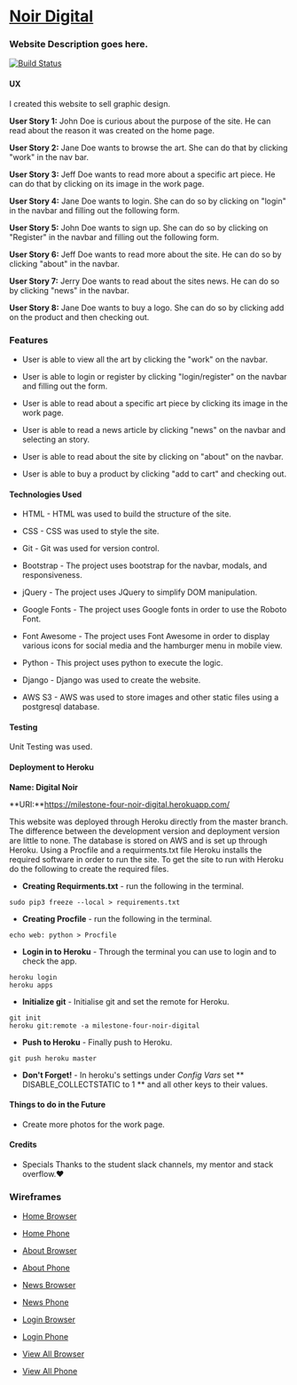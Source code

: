 # [Noir Digital](https://milestone-four-noir-digital.herokuapp.com/)

### Website Description goes here.

[![Build Status](https://travis-ci.org/thestarvingcoder/Milestone-4-Fullstack-Website.svg?branch=master)](https://travis-ci.org/thestarvingcoder/Milestone-4-Fullstack-Website)


#### UX

I created this website to sell graphic design.

**User Story 1:**
John Doe is curious about the purpose of the site. He can read about the reason it was created on the home page.

**User Story 2:**
Jane Doe wants to browse the art. She can do that by clicking "work" in the nav bar.

**User Story 3:**
Jeff Doe wants to read more about a specific art piece. He can do that by clicking on its image in the work page.

**User Story 4:**
Jane Doe wants to login. She can do so by clicking on "login" in the navbar and filling out the following form.

**User Story 5:**
John Doe wants to sign up. She can do so by clicking on "Register" in the navbar and filling out the following form.

**User Story 6:**
Jeff Doe wants to read more about the site. He can do so by clicking "about" in the navbar.

**User Story 7:**
Jerry Doe wants to read about the sites news. He can do so by clicking "news" in the navbar.

**User Story 8:**
Jane Doe wants to buy a logo. She can do so by clicking add on the product and then checking out.

### Features

- User is able to view all the art by clicking the "work" on the navbar.

- User is able to login or register by clicking "login/register" on the navbar and filling out the form.

- User is able to read about a specific art piece by clicking its image in the work page. 

- User is able to read a news article by clicking "news" on the navbar and selecting an story.

- User is able to read about the site by clicking on "about" on the navbar.

- User is able to buy a product by clicking "add to cart" and checking out.


#### Technologies Used

- HTML - HTML was used to build the structure of the site.

- CSS - CSS was used to style the site.

- Git - Git was used for version control.

- Bootstrap - The project uses bootstrap for the navbar, modals, and responsiveness.

- jQuery - The project uses JQuery to simplify DOM manipulation.

- Google Fonts - The project uses Google fonts in order to use the Roboto Font.

- Font Awesome - The project uses Font Awesome in order to display various icons for social media and the hamburger menu in mobile view.

- Python - This project uses python to execute the logic.

- Django - Django was used to create the website.

- AWS S3 - AWS was used to store images and other static files using a postgresql database.

#### Testing

Unit Testing was used.

#### Deployment to Heroku

**Name: Digital Noir**

**URI:**https://milestone-four-noir-digital.herokuapp.com/

This website was deployed through Heroku directly from the master branch.  The difference between the development version and deployment version are little to none. The database is stored on AWS and is set up through Heroku. Using a Procfile and a requirments.txt file Heroku installs the required software in order to run the site. To get the site to run with Heroku do the following to create the required files.

- **Creating Requirments.txt** - run the following in the terminal.
 ``` 
sudo pip3 freeze --local > requirements.txt
 ```

- **Creating Procfile** - run the following in the terminal.
```
echo web: python > Procfile 
```
- **Login in to Heroku** - Through the terminal you can use to login and to check the app.
```
heroku login
heroku apps
```
 - **Initialize git** - Initialise git and set the remote for Heroku.
```
git init
heroku git:remote -a milestone-four-noir-digital
```
- **Push to Heroku** - Finally push to Heroku.
```
git push heroku master
```
- **Don't Forget!** - In heroku's settings under *Config Vars* set ** DISABLE_COLLECTSTATIC to 1 ** and all other keys to their values.



#### Things to do in the Future

- Create more photos for the work page.

#### Credits

- Specials Thanks to the student slack channels, my mentor and stack overflow.❤️

### Wireframes

- [Home Browser](https://milestone-four-noir-digital.s3.us-east-2.amazonaws.com/static/wireframes/Home-Browser.png)

- [Home Phone](https://milestone-four-noir-digital.s3.us-east-2.amazonaws.com/static/wireframes/Home-Phone.png)

- [About Browser](https://milestone-four-noir-digital.s3.us-east-2.amazonaws.com/static/wireframes/About-Browser.png) 

- [About Phone](https://milestone-four-noir-digital.s3.us-east-2.amazonaws.com/static/wireframes/About-Phone.png) 
 
- [News Browser](https://milestone-four-noir-digital.s3.us-east-2.amazonaws.com/static/wireframes/News-Browser.png) 
 
- [News Phone](https://milestone-four-noir-digital.s3.us-east-2.amazonaws.com/static/wireframes/News-Phone.png) 

- [Login Browser](https://milestone-four-noir-digital.s3.us-east-2.amazonaws.com/static/wireframes/Login-Browser.png)

- [Login Phone](https://milestone-four-noir-digital.s3.us-east-2.amazonaws.com/static/wireframes/Login-Phone.png) 

- [View All Browser](https://milestone-four-noir-digital.s3.us-east-2.amazonaws.com/static/wireframes/View-all-Browser.png)

- [View All Phone](https://milestone-four-noir-digital.s3.us-east-2.amazonaws.com/static/wireframes/View-all-Phone.png) 